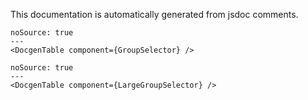This documentation is automatically generated from jsdoc comments.

```react
noSource: true
---
<DocgenTable component={GroupSelector} />
```

```react
noSource: true
---
<DocgenTable component={LargeGroupSelector} />
```
